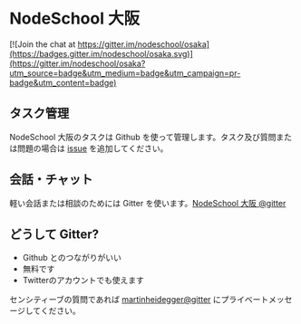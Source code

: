 NodeSchool 大阪
=====

[![Join the chat at https://gitter.im/nodeschool/osaka](https://badges.gitter.im/nodeschool/osaka.svg)](https://gitter.im/nodeschool/osaka?utm_source=badge&utm_medium=badge&utm_campaign=pr-badge&utm_content=badge)

## タスク管理

NodeSchool 大阪のタスクは Github を使って管理します。タスク及び質問または問題の場合は [issue](https://github.com/nodeschool/osaka/issues/new) を追加してください。

## 会話・チャット

軽い会話または相談のためには Gitter を使います。[NodeSchool 大阪 @gitter](https://gitter.im/nodeschool/osaka)

## どうして Gitter?

 - Github とのつながりがいい
 - 無料です
 - Twitterのアカウントでも使えます

センシティーブの質問であれば [martinheidegger@gitter](https://gitter.im/martinheidegger) にプライベートメッセージしてください。
